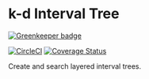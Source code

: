 # k-d Interval Tree

[![Greenkeeper badge](https://badges.greenkeeper.io/jacksteamdev/kd-interval-tree.svg)](https://greenkeeper.io/)

[![CircleCI](https://img.shields.io/circleci/project/github/jacksteamdev/kd-interval-tree.svg)](https://circleci.com/gh/jacksteamdev/kd-interval-tree/tree/master)
[![Coverage Status](https://coveralls.io/repos/github/jacksteamdev/kd-interval-tree/badge.svg?branch=master)](https://coveralls.io/github/jacksteamdev/kd-interval-tree?branch=master)

Create and search layered interval trees.
